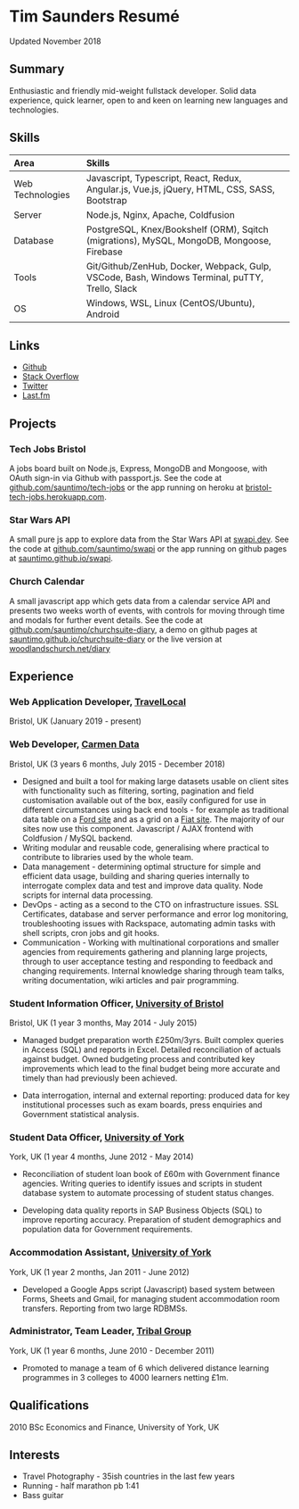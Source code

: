 # Tim Saunders Resumé
Updated November 2018

## Summary
Enthusiastic and friendly mid-weight fullstack developer. Solid data experience, quick learner, open to and keen on learning new languages and technologies.

## Skills
| Area | Skills |
| :--- | :--- |
| Web Technologies | Javascript, Typescript, React, Redux, Angular.js, Vue.js, jQuery, HTML, CSS, SASS, Bootstrap  
| Server | Node.js, Nginx, Apache, Coldfusion |
| Database | PostgreSQL, Knex/Bookshelf (ORM), Sqitch (migrations), MySQL, MongoDB, Mongoose, Firebase |
| Tools | Git/Github/ZenHub, Docker, Webpack, Gulp, VSCode, Bash, Windows Terminal, puTTY, Trello, Slack |
| OS | Windows, WSL, Linux (CentOS/Ubuntu), Android |

## Links
- [Github](https://github.com/sauntimo)
- [Stack Overflow](https://stackoverflow.com/users/4293734/sauntimo)
- [Twitter](https://twitter.com/sauntimo)
- [Last.fm](https://last.fm/user/sauntimo)

## Projects

### Tech Jobs Bristol 
A jobs board built on Node.js, Express, MongoDB and Mongoose, with OAuth sign-in via Github with passport.js. See the code at [github.com/sauntimo/tech-jobs](https://github.com/sauntimo/tech-jobs) or the app running on heroku at [bristol-tech-jobs.herokuapp.com](https://bristol-tech-jobs.herokuapp.com).

### Star Wars API
A small pure js app to explore data from the Star Wars API at [swapi.dev](https://swapi.dev). See the code at [github.com/sauntimo/swapi](https://github.com/sauntimo/swapi) or the app running on github pages at [sauntimo.github.io/swapi](https://sauntimo.github.io/swapi).

### Church Calendar 
A small javascript app which gets data from a calendar service API and presents two weeks worth of events, with controls for moving through time and modals for further event details. See the code at [github.com/sauntimo/churchsuite-diary](https://github.com/sauntimo/churchsuite-diary), a demo on github pages at [sauntimo.github.io/churchsuite-diary](https://sauntimo.github.io/churchsuite-diary) or the live version at [woodlandschurch.net/diary](https://www.woodlandschurch.net/diary)

## Experience

### Web Application Developer, [TravelLocal](https://travellocal.com)
Bristol, UK (January 2019 - present)

### Web Developer, [Carmen Data](http://carmendata.co.uk) 
Bristol, UK (3 years 6 months, July 2015 - December 2018)

 -  Designed and built a tool for making large datasets usable on client sites with functionality such as filtering, sorting, pagination and field customisation available out of the box, easily configured for use in different circumstances using back end tools - for example as traditional data table on a [Ford site](https://ford-quote.uk/bch/finder/) and as a grid on a [Fiat site](https://fiat-fleet.co.uk/compare/build/model/). The majority of our sites now use this component. Javascript / AJAX frontend with Coldfusion / MySQL backend.
-   Writing modular and reusable code, generalising where practical to contribute to libraries used by the whole team.
-  Data management - determining optimal structure for simple and efficient data usage, building and sharing queries internally to interrogate complex data and test and improve data quality. Node scripts for internal data processing.  
-  DevOps - acting as a second to the CTO on infrastructure issues. SSL Certificates, database and server performance and error log monitoring, troubleshooting issues with Rackspace, automating admin tasks with shell scripts, cron jobs and git hooks.
- Communication - Working with multinational corporations and smaller agencies from requirements gathering and planning large projects, through to user acceptance testing and responding to feedback and changing requirements. Internal knowledge sharing through team talks, writing documentation, wiki articles and pair programming.

### Student Information Officer, [University of Bristol](https://bristol.ac.uk)
Bristol, UK (1 year 3 months, May 2014 - July 2015) 

-   Managed budget preparation worth £250m/3yrs. Built complex queries in Access (SQL) and reports in Excel. Detailed reconciliation of actuals against budget. Owned budgeting process and contributed key improvements which lead to the final budget being more accurate and timely than had previously been achieved.
    
-   Data interrogation, internal and external reporting: produced data for key institutional processes such as exam boards, press enquiries and Government statistical analysis.

### Student Data Officer, [University of York](https://york.ac.uk)

York, UK (1 year 4 months, June 2012 - May 2014)

-   Reconciliation of student loan book of £60m with Government finance agencies. Writing queries to identify issues and scripts in student database system to automate processing of student status changes.
    
-   Developing data quality reports in SAP Business Objects (SQL) to improve reporting accuracy. Preparation of student demographics and population data for Government requirements.

### Accommodation Assistant, [University of York](https://york.ac.uk)
York, UK (1 year 2 months, Jan 2011 - June 2012)

-   Developed a Google Apps script (Javascript) based system between Forms, Sheets and Gmail, for managing student accommodation room transfers. Reporting from two large RDBMSs.

### Administrator, Team Leader, [Tribal Group](https://tribalgroup.com)

York, UK (1 year 6 months, June 2010 - December 2011)

-   Promoted to manage a team of 6 which delivered distance learning programmes in 3 colleges to 4000 learners netting £1m.

## Qualifications
2010 BSc Economics and Finance, University of York, UK

## Interests

 - Travel Photography - 35ish countries in the last few years 
 - Running - half marathon pb 1:41
 - Bass guitar
